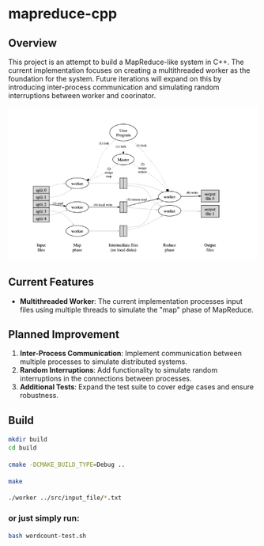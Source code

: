 # mapreduce-cpp

## Overview
This project is an attempt to build a MapReduce-like system in C++. The current implementation focuses on creating a multithreaded worker as the foundation for the system. Future iterations will expand on this by introducing inter-process communication and simulating random interruptions between worker and coorinator.

![alt text](diagram.png)

## Current Features
- **Multithreaded Worker**: The current implementation processes input files using multiple threads to simulate the "map" phase of MapReduce.

## Planned Improvement
1. **Inter-Process Communication**: Implement communication between multiple processes to simulate distributed systems.
2. **Random Interruptions**: Add functionality to simulate random interruptions in the connections between processes.
3. **Additional Tests**: Expand the test suite to cover edge cases and ensure robustness.

## Build 
```bash
mkdir build
cd build

cmake -DCMAKE_BUILD_TYPE=Debug ..

make

./worker ../src/input_file/*.txt
```
### or just simply run:
```bash
bash wordcount-test.sh
```

